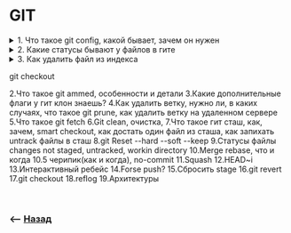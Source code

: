 # GIT

<details>
<summary> 1. Что такое git config, какой бывает, зачем он нужен</summary>

![illustration](https://raw.githubusercontent.com/webster6667/documentation/master/documentation-data/illustrations/dd-up.svg)

🔹 Файл конфигурации, из которого `git` берет дополнительную информацию  
&emsp;&emsp; 🎯 Алиасы  
&emsp;&emsp; 🎯 Игноры  
&emsp;&emsp; 🎯 Данные автора

🔹 Бывают трех видов  
&emsp;&emsp; 🎯 `--system` на всех пользователей `PC`  
&emsp;&emsp; 🎯 `--global` на конкретного пользователя `PC`  
&emsp;&emsp; 🎯 `--local` на каждый проект  
&emsp;&emsp; 🛑 Инклудят друг друга от `--system` до `--local`    

![illustration](https://raw.githubusercontent.com/webster6667/documentation/master/documentation-data/illustrations/dd-down.svg)

</details>

<details>
<summary>2. Какие статусы бывают у файлов в гите</summary>

![illustration](https://raw.githubusercontent.com/webster6667/documentation/master/documentation-data/illustrations/dd-up.svg)

🔹 Untracked  
&emsp;&emsp; 👆 Файл не отслеживаеться гитом при любых манипуляциях с репозиторием

🔹 Stage for commit  
&emsp;&emsp; 👆 Либо `Untracked` добавленный в `Stage`, либо файл уже лежащий в репозитории, но измененный

🔹 Commited  
&emsp;&emsp; 👆 Уже закомиченные файлы


![illustration](https://raw.githubusercontent.com/webster6667/documentation/master/documentation-data/illustrations/dd-down.svg)

</details>

<details>
<summary>3. Как удалить файл из индекса</summary>

![illustration](https://raw.githubusercontent.com/webster6667/documentation/master/documentation-data/illustrations/dd-up.svg)

🔹 `git rm <filename>`

&emsp;&emsp;   🎯 Флаг `--cached`, удалит файл из гита но оставит локально    

&emsp;&emsp;   🎯 Флаг `--f`, удалит файл полностью

🔹 `git reset <filename>`

![illustration](https://raw.githubusercontent.com/webster6667/documentation/master/documentation-data/illustrations/dd-down.svg)

</details>

git checkout

2.Что такое git ammed, особенности и детали
3.Какие дополнительные флаги у гит клон знаешь?
4.Как удалить ветку, нужно ли, в каких случаях, что такое git prune, как удалить ветку на удаленном сервере
5.Что такое git fetch
6.Git clean, очистка, 
7.Что такое гит сташ, как, зачем, smart checkout, как достать один файл из сташа, как запихать untrack файлы в сташ
8.git Reset --hard --soft --keep
9.Статусы файлы changes not staged, untracked, workin directory
10.Merge rebase, что и когда
10.5 черипик(как и когда), no-commit
11.Squash
12.HEAD~i
13.Интерактивный ребейс
14.Forse push?
15.Сбросить stage
16.git revert
17.git checkout
18.reflog
19.Архитектуры

<br>

### ⟵ **<a href="../../readme.md">Назад</a>**